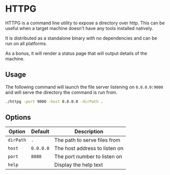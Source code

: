 # HTTPG

HTTPG is a command line utility to expose a directory over http. This can be useful when a target machine doesn't have any tools installed natively.

It is distributed as a standalone binary with no dependencies and can be run on all platforms.

As a bonus, it will render a status page that will output details of the machine.

## Usage

The following command will launch the file server listening on `0.0.0.0:9000` and will serve the directory the command is run from.
```bash
./httpg -port 9000 -host 0.0.0.0 -dirPath .
```

## Options

| Option | Default | Description |
| ------ | ------- | ----------- |
| `dirPath` | `.` | The path to serve files from |
| `host` | `0.0.0.0` | The host address to listen on |
| `port` | `8080` | The port number to listen on |
| `help` | | Display the help text